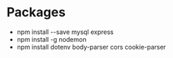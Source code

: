 # Packages

* npm install --save mysql express
* npm install -g nodemon
* npm install dotenv body-parser cors cookie-parser